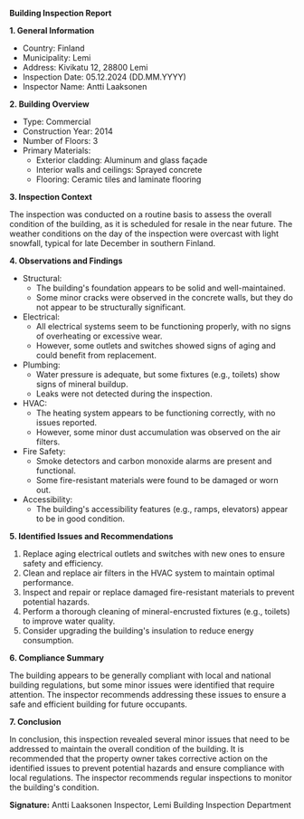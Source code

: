 **Building Inspection Report**

**1. General Information**

* Country: Finland
* Municipality: Lemi
* Address: Kivikatu 12, 28800 Lemi
* Inspection Date: 05.12.2024 (DD.MM.YYYY)
* Inspector Name: Antti Laaksonen

**2. Building Overview**

* Type: Commercial
* Construction Year: 2014
* Number of Floors: 3
* Primary Materials:
	+ Exterior cladding: Aluminum and glass façade
	+ Interior walls and ceilings: Sprayed concrete
	+ Flooring: Ceramic tiles and laminate flooring

**3. Inspection Context**

The inspection was conducted on a routine basis to assess the overall condition of the building, as it is scheduled for resale in the near future. The weather conditions on the day of the inspection were overcast with light snowfall, typical for late December in southern Finland.

**4. Observations and Findings**

* Structural:
	+ The building's foundation appears to be solid and well-maintained.
	+ Some minor cracks were observed in the concrete walls, but they do not appear to be structurally significant.
* Electrical:
	+ All electrical systems seem to be functioning properly, with no signs of overheating or excessive wear.
	+ However, some outlets and switches showed signs of aging and could benefit from replacement.
* Plumbing:
	+ Water pressure is adequate, but some fixtures (e.g., toilets) show signs of mineral buildup.
	+ Leaks were not detected during the inspection.
* HVAC:
	+ The heating system appears to be functioning correctly, with no issues reported.
	+ However, some minor dust accumulation was observed on the air filters.
* Fire Safety:
	+ Smoke detectors and carbon monoxide alarms are present and functional.
	+ Some fire-resistant materials were found to be damaged or worn out.
* Accessibility:
	+ The building's accessibility features (e.g., ramps, elevators) appear to be in good condition.

**5. Identified Issues and Recommendations**

1. Replace aging electrical outlets and switches with new ones to ensure safety and efficiency.
2. Clean and replace air filters in the HVAC system to maintain optimal performance.
3. Inspect and repair or replace damaged fire-resistant materials to prevent potential hazards.
4. Perform a thorough cleaning of mineral-encrusted fixtures (e.g., toilets) to improve water quality.
5. Consider upgrading the building's insulation to reduce energy consumption.

**6. Compliance Summary**

The building appears to be generally compliant with local and national building regulations, but some minor issues were identified that require attention. The inspector recommends addressing these issues to ensure a safe and efficient building for future occupants.

**7. Conclusion**

In conclusion, this inspection revealed several minor issues that need to be addressed to maintain the overall condition of the building. It is recommended that the property owner takes corrective action on the identified issues to prevent potential hazards and ensure compliance with local regulations. The inspector recommends regular inspections to monitor the building's condition.

**Signature:**
Antti Laaksonen
Inspector, Lemi Building Inspection Department